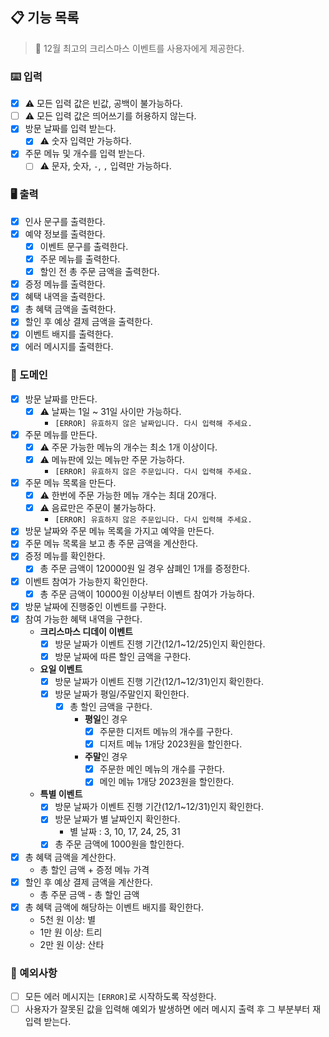 ## 📋 기능 목록

> 🎄 12월 최고의 크리스마스 이벤트를 사용자에게 제공한다.

### ⌨️ 입력

- [x] ⚠️ 모든 입력 값은 빈값, 공백이 불가능하다.
- [ ] ⚠️ 모든 입력 값은 띄어쓰기를 허용하지 않는다.
- [x] 방문 날짜를 입력 받는다.
    - [x] ⚠️ 숫자 입력만 가능하다.
- [x] 주문 메뉴 및 개수를 입력 받는다.
    - [ ] ⚠️ 문자, 숫자, `-`, `,` 입력만 가능하다.

### 🖥 출력

- [x] 인사 문구를 출력한다.
- [x] 예약 정보를 출력한다.
    - [x] 이벤트 문구를 출력한다.
    - [x] 주문 메뉴를 출력한다.
    - [x] 할인 전 총 주문 금액을 출력한다.
- [x] 증정 메뉴를 출력한다.
- [x] 혜택 내역을 출력한다.
- [x] 총 혜택 금액을 출력한다.
- [x] 할인 후 예상 결제 금액을 출력한다.
- [x] 이벤트 배지를 출력한다.
- [x] 에러 메시지를 출력한다.

### 🐧 도메인

- [x] 방문 날짜를 만든다.
    - [x] ⚠️ 날짜는 1일 ~ 31일 사이만 가능하다.
        - `[ERROR] 유효하지 않은 날짜입니다. 다시 입력해 주세요.`
- [x] 주문 메뉴를 만든다.
    - [x] ⚠️ 주문 가능한 메뉴의 개수는 최소 1개 이상이다.
    - [x] ⚠️ 메뉴판에 있는 메뉴만 주문 가능하다.
        - `[ERROR] 유효하지 않은 주문입니다. 다시 입력해 주세요.`
- [x] 주문 메뉴 목록을 만든다.
    - [x] ⚠️ 한번에 주문 가능한 메뉴 개수는 최대 20개다.
    - [x] ⚠️ 음료만은 주문이 불가능하다.
        - `[ERROR] 유효하지 않은 주문입니다. 다시 입력해 주세요.`
- [x] 방문 날짜와 주문 메뉴 목록을 가지고 예약을 만든다.
- [x] 주문 메뉴 목록을 보고 총 주문 금액을 계산한다.
- [x] 증정 메뉴를 확인한다.
    - [x] 총 주문 금액이 120000원 일 경우 샴폐인 1개를 증정한다.
- [x] 이벤트 참여가 가능한지 확인한다.
    - [x] 총 주문 금액이 10000원 이상부터 이벤트 참여가 가능하다.
- [x] 방문 날짜에 진행중인 이벤트를 구한다.
- [x] 참여 가능한 혜택 내역을 구한다.
    - **크리스마스 디데이 이벤트**
        - [x] 방문 날짜가 이벤트 진행 기간(12/1~12/25)인지 확인한다.
        - [x] 방문 날짜에 따른 할인 금액을 구한다.
    - **요일 이벤트**
        - [x] 방문 날짜가 이벤트 진행 기간(12/1~12/31)인지 확인한다.
        - [x] 방문 날짜가 평일/주말인지 확인한다.
            - [x] 총 할인 금액을 구한다.
                - **평일**인 경우
                    - [x] 주문한 디저트 메뉴의 개수를 구한다.
                    - [x] 디저트 메뉴 1개당 2023원을 할인한다.
                - **주말**인 경우
                    - [x] 주문한 메인 메뉴의 개수를 구한다.
                    - [x] 메인 메뉴 1개당 2023원을 할인한다.
    - **특별 이벤트**
        - [x] 방문 날짜가 이벤트 진행 기간(12/1~12/31)인지 확인한다.
        - [x] 방문 날짜가 별 날짜인지 확인한다.
            - 별 날짜 : 3, 10, 17, 24, 25, 31
        - [x] 총 주문 금액에 1000원을 할인한다.
- [x] 총 혜택 금액을 계산한다.
    - 총 할인 금액 + 증정 메뉴 가격
- [x] 할인 후 예상 결제 금액을 계산한다.
    - 총 주문 금액 - 총 할인 금액
- [x] 총 혜택 금액에 해당하는 이벤트 배지를 확인한다.
    - 5천 원 이상: 별
    - 1만 원 이상: 트리
    - 2만 원 이상: 산타

### 🧨 예외사항

- [ ] 모든 에러 메시지는 `[ERROR]`로 시작하도록 작성한다.
- [ ] 사용자가 잘못된 값을 입력해 예외가 발생하면 에러 메시지 출력 후 그 부분부터 재입력 받는다.
